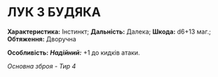 ﻿# ЛУК З БУДЯКА

**Характеристика:** Інстинкт; **Дальність:** Далека; **Шкода:** d6+13 маг.; **Обтяження:** Дворучна

**Особливість:** ***Надійний:*** +1 до кидків атаки.

*Основна зброя - Тир 4*